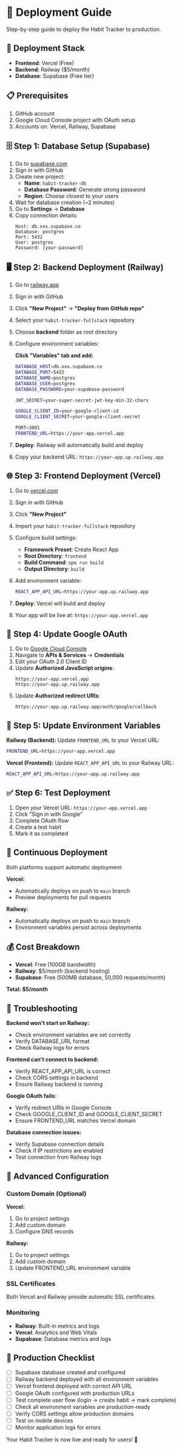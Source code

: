 # 🚀 Deployment Guide

Step-by-step guide to deploy the Habit Tracker to production.

## 🎯 Deployment Stack

- **Frontend**: Vercel (Free)
- **Backend**: Railway ($5/month)
- **Database**: Supabase (Free tier)

## 📋 Prerequisites

1. GitHub account
2. Google Cloud Console project with OAuth setup
3. Accounts on: Vercel, Railway, Supabase

## 🗄️ Step 1: Database Setup (Supabase)

1. Go to [supabase.com](https://supabase.com)
2. Sign in with GitHub
3. Create new project:
   - **Name**: `habit-tracker-db`
   - **Database Password**: Generate strong password
   - **Region**: Choose closest to your users
4. Wait for database creation (~2 minutes)
5. Go to **Settings** → **Database**
6. Copy connection details:
   ```
   Host: db.xxx.supabase.co
   Database: postgres
   Port: 5432
   User: postgres
   Password: [your-password]
   ```

## 🖥️ Step 2: Backend Deployment (Railway)

1. Go to [railway.app](https://railway.app)
2. Sign in with GitHub
3. Click **"New Project"** → **"Deploy from GitHub repo"**
4. Select your `habit-tracker-fullstack` repository
5. Choose **backend** folder as root directory
6. Configure environment variables:

   **Click "Variables" tab and add:**

   ```bash
   DATABASE_HOST=db.xxx.supabase.co
   DATABASE_PORT=5432
   DATABASE_NAME=postgres
   DATABASE_USER=postgres
   DATABASE_PASSWORD=your-supabase-password

   JWT_SECRET=your-super-secret-jwt-key-min-32-chars

   GOOGLE_CLIENT_ID=your-google-client-id
   GOOGLE_CLIENT_SECRET=your-google-client-secret

   PORT=3001
   FRONTEND_URL=https://your-app.vercel.app
   ```

7. **Deploy**: Railway will automatically build and deploy
8. Copy your backend URL: `https://your-app.up.railway.app`

## 🌐 Step 3: Frontend Deployment (Vercel)

1. Go to [vercel.com](https://vercel.com)
2. Sign in with GitHub
3. Click **"New Project"**
4. Import your `habit-tracker-fullstack` repository
5. Configure build settings:

   - **Framework Preset**: Create React App
   - **Root Directory**: `frontend`
   - **Build Command**: `npm run build`
   - **Output Directory**: `build`

6. Add environment variable:

   ```bash
   REACT_APP_API_URL=https://your-app.up.railway.app
   ```

7. **Deploy**: Vercel will build and deploy
8. Your app will be live at: `https://your-app.vercel.app`

## 🔧 Step 4: Update Google OAuth

1. Go to [Google Cloud Console](https://console.cloud.google.com)
2. Navigate to **APIs & Services** → **Credentials**
3. Edit your OAuth 2.0 Client ID
4. Update **Authorized JavaScript origins**:
   ```
   https://your-app.vercel.app
   https://your-app.up.railway.app
   ```
5. Update **Authorized redirect URIs**:
   ```
   https://your-app.up.railway.app/auth/google/callback
   ```

## 🔄 Step 5: Update Environment Variables

**Railway (Backend):**
Update `FRONTEND_URL` to your Vercel URL:

```bash
FRONTEND_URL=https://your-app.vercel.app
```

**Vercel (Frontend):**
Update `REACT_APP_API_URL` to your Railway URL:

```bash
REACT_APP_API_URL=https://your-app.up.railway.app
```

## ✅ Step 6: Test Deployment

1. Open your Vercel URL: `https://your-app.vercel.app`
2. Click "Sign in with Google"
3. Complete OAuth flow
4. Create a test habit
5. Mark it as completed

## 🔄 Continuous Deployment

Both platforms support automatic deployment:

**Vercel:**

- Automatically deploys on push to `main` branch
- Preview deployments for pull requests

**Railway:**

- Automatically deploys on push to `main` branch
- Environment variables persist across deployments

## 💰 Cost Breakdown

- **Vercel**: Free (100GB bandwidth)
- **Railway**: $5/month (backend hosting)
- **Supabase**: Free (500MB database, 50,000 requests/month)

**Total: $5/month**

## 🐛 Troubleshooting

**Backend won't start on Railway:**

- Check environment variables are set correctly
- Verify DATABASE_URL format
- Check Railway logs for errors

**Frontend can't connect to backend:**

- Verify REACT_APP_API_URL is correct
- Check CORS settings in backend
- Ensure Railway backend is running

**Google OAuth fails:**

- Verify redirect URIs in Google Console
- Check GOOGLE_CLIENT_ID and GOOGLE_CLIENT_SECRET
- Ensure FRONTEND_URL matches Vercel domain

**Database connection issues:**

- Verify Supabase connection details
- Check if IP restrictions are enabled
- Test connection from Railway logs

## 🔧 Advanced Configuration

### Custom Domain (Optional)

**Vercel:**

1. Go to project settings
2. Add custom domain
3. Configure DNS records

**Railway:**

1. Go to project settings
2. Add custom domain
3. Update FRONTEND_URL environment variable

### SSL Certificates

Both Vercel and Railway provide automatic SSL certificates.

### Monitoring

- **Railway**: Built-in metrics and logs
- **Vercel**: Analytics and Web Vitals
- **Supabase**: Database metrics and logs

## 🚀 Production Checklist

- [ ] Supabase database created and configured
- [ ] Railway backend deployed with all environment variables
- [ ] Vercel frontend deployed with correct API URL
- [ ] Google OAuth configured with production URLs
- [ ] Test complete user flow (login → create habit → mark complete)
- [ ] Check all environment variables are production-ready
- [ ] Verify CORS settings allow production domains
- [ ] Test on mobile devices
- [ ] Monitor application logs for errors

Your Habit Tracker is now live and ready for users! 🎉
